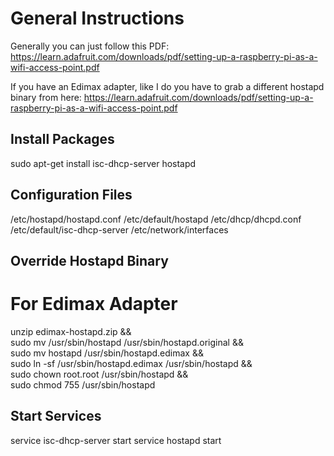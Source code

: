 
General Instructions
====================

Generally you can just follow this PDF: https://learn.adafruit.com/downloads/pdf/setting-up-a-raspberry-pi-as-a-wifi-access-point.pdf

If you have an Edimax adapter, like I do you have to grab a different hostapd binary from here: https://learn.adafruit.com/downloads/pdf/setting-up-a-raspberry-pi-as-a-wifi-access-point.pdf




Install Packages
----------------

sudo apt-get install isc-dhcp-server hostapd


Configuration Files
-------------------

/etc/hostapd/hostapd.conf
/etc/default/hostapd
/etc/dhcp/dhcpd.conf
/etc/default/isc-dhcp-server
/etc/network/interfaces


Override Hostapd Binary
-----------------------

# For Edimax Adapter

unzip edimax-hostapd.zip && \
sudo mv /usr/sbin/hostapd /usr/sbin/hostapd.original && \
sudo mv hostapd /usr/sbin/hostapd.edimax && \
sudo ln -sf /usr/sbin/hostapd.edimax /usr/sbin/hostapd && \
sudo chown root.root /usr/sbin/hostapd && \
sudo chmod 755 /usr/sbin/hostapd



Start Services
--------------

service isc-dhcp-server start
service hostapd start

